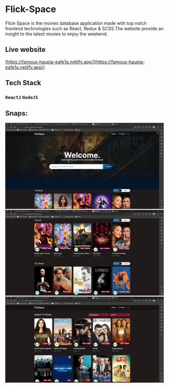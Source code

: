 # Flick-Space
Flick-Space is the  movies database application made with top notch frontend technologies such as React, Redux & SCSS.The website provide an insight to the latest movies to enjoy the weekend. 

## Live website
[https://famous-haupia-eafe1a.netlify.app/](https://famous-haupia-eafe1a.netlify.app/)

## Tech Stack
### `ReactJ`  `NodeJS` 

## Snaps:
![alt text](1.PNG)
![alt text](2.PNG)
![alt text](3.PNG)


